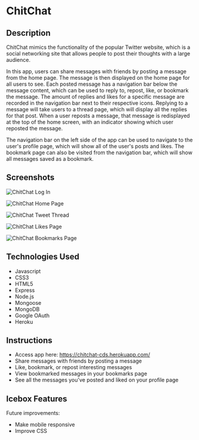 # ChitChat

## Description
ChitChat mimics the functionality of the popular Twitter website, which is a social networking site that allows people to post their thoughts with a large audience. 

In this app, users can share messages with friends by posting a message from the home page. The message is then displayed on the home page for all users to see. Each posted message has a navigation bar below the message content, which can be used to reply to, repost, like, or bookmark the message. The amount of replies and likes for a specific message are recorded in the navigation bar next to their respective icons. Replying to a message will take users to a thread page, which will display all the replies for that post. When a user reposts a message, that message is redisplayed at the top of the home screen, with an indicator showing which user reposted the message.

The navigation bar on the left side of the app can be used to navigate to the user's profile page, which will show all of the user's posts and likes. The bookmark page can also be visited from the navigation bar, which will show all messages saved as a bookmark.

## Screenshots
![ChitChat Log In](https://i.imgur.com/QztwH79.png)

![ChitChat Home Page](https://i.imgur.com/Kfw3Xjh.png)

![ChitChat Tweet Thread](https://i.imgur.com/2jqK4Di.png)

![ChitChat Likes Page](https://i.imgur.com/Udtd11Y.png)

![ChitChat Bookmarks Page](https://i.imgur.com/5Cof7ht.png)

## Technologies Used
- Javascript
- CSS3
- HTML5
- Express
- Node.js
- Mongoose
- MongoDB
- Google OAuth
- Heroku

## Instructions
- Access app here: https://chitchat-cds.herokuapp.com/
- Share messages with friends by posting a message
- Like, bookmark, or repost interesting messages
- View bookmarked messages in your bookmarks page
- See all the messages you've posted and liked on your profile page

## Icebox Features
Future improvements:
- Make mobile responsive
- Improve CSS 